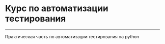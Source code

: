 # Курс по автоматизации тестирования

---

Практическая часть по автоматизации тестирования на python